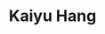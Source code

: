 ---
title: Kaiyu Hang

role: Assistant Professor of Department of Computer Science
avatar_filename: profile2.png
organizations:
  - name: Rice University
    url: "https://hangkaiyu.github.io/"
superuser: false
authors:
  - 吳恩達
bio: I am an Assistant Professor of Computer Science at Rice University, where I
  direct the Robotics and Physical Interactions Lab (Robot Lab).
interests:
  - Robotics
  - Manipulation
social:
  - icon: envelope
    icon_pack: fas
    link: mailto:kaiyu.hang@rice.edu
  - icon: google-scholar
    icon_pack: ai
    link: https://scholar.google.se/citations?user=GrgH1lQAAAAJ&hl=en
education:
  courses:
    - course: Postdoc in Robotics
      institution: Yale University
      year: 2018
    - course: PhD in Artificial Intelligence
      institution: KTH Royal Institute of Technology
      year: 2014
    - course: MEng in Artificial Intelligence
      institution: Xi'an Jiaotong University.
      year: 2012
    - course: BSc in Artificial Intelligence
      institution: Xi'an Jiaotong University.
      year: 2008
email: ""
user_groups:
  - Principal Investigator
last_name: Wu
first_name: Alice

external_link: https://hangkaiyu.github.io/
---